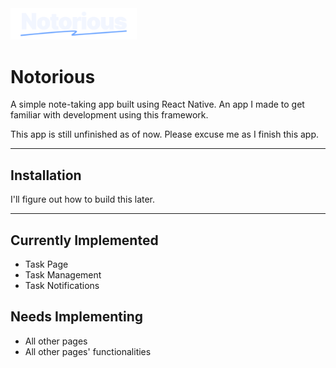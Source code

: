 <img src="assets/images/logo_dark.png" width="40%" title="Notorious Logo">

# Notorious

A simple note-taking app built using React Native. An app I made to get familiar with development using this framework.

This app is still unfinished as of now. Please excuse me as I finish this app.

***

## Installation

I'll figure out how to build this later.

***

## Currently Implemented

- Task Page
- Task Management
- Task Notifications

## Needs Implementing

- All other pages
- All other pages' functionalities
